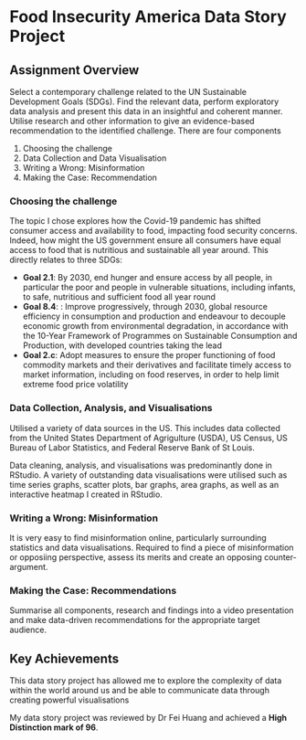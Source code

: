 # Food Insecurity America Data Story Project

## Assignment Overview

Select a contemporary challenge related to the UN Sustainable Development Goals (SDGs). Find the relevant data, perform exploratory data analysis and present this data in an insightful and coherent manner. Utilise research and other information to give an evidence-based recommendation to the identified challenge.
There are four components

1. Choosing the challenge
2. Data Collection and Data Visualisation
3. Writing a Wrong: Misinformation
4. Making the Case: Recommendation

### Choosing the challenge

The topic I chose explores how the Covid-19 pandemic has shifted consumer access and availability to food, impacting food security concerns. Indeed, how might the US government ensure all consumers have equal access to food that is nutritious and sustainable all year around. This directly relates to three SDGs:

- **Goal 2.1**: By 2030, end hunger and ensure access by all people, in particular the poor and people in vulnerable situations, including infants, to safe, nutritious and sufficient food all year round
- **Goal 8.4**: : Improve progressively, through 2030, global resource efficiency in consumption and production and endeavour to decouple economic growth from environmental degradation, in accordance with the 10-Year Framework of Programmes on Sustainable Consumption and Production, with developed countries taking the lead
- **Goal 2.c**: Adopt measures to ensure the proper functioning of food commodity markets and their derivatives and facilitate timely access to market information, including on food reserves, in order to help limit extreme food price volatility

### Data Collection, Analysis, and Visualisations

Utilised a variety of data sources in the US. This includes data collected from the United States Department of Agrigulture (USDA), US Census, US Bureau of Labor Statistics, and Federal Reserve Bank of St Louis.

Data cleaning, analysis, and visualisations was predominantly done in RStudio. A variety of outstanding data visualisations were utilised such as time series graphs, scatter plots, bar graphs, area graphs, as well as an interactive heatmap I created in RStudio.

### Writing a Wrong: Misinformation

It is very easy to find misinformation online, particularly surrounding statistics and data visualisations. Required to find a piece of misinformation or opposiing perspective, assess its merits and create an opposing counter-argument.

### Making the Case: Recommendations

Summarise all components, research and findings into a video presentation and make data-driven recommendations for the appropriate target audience.

## Key Achievements

This data story project has allowed me to explore the complexity of data within the world around us and be able to communicate data through creating powerful visualisations

My data story project was reviewed by Dr Fei Huang and achieved a **High Distinction mark of 96**.
